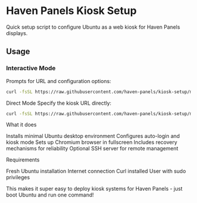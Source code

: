 # Haven Panels Kiosk Setup

Quick setup script to configure Ubuntu as a web kiosk for Haven Panels displays.

## Usage

### Interactive Mode
Prompts for URL and configuration options:
```bash
curl -fsSL https://raw.githubusercontent.com/haven-panels/kiosk-setup/main/setup-kiosk.sh | bash
```

Direct Mode
Specify the kiosk URL directly:

```bash
curl -fsSL https://raw.githubusercontent.com/haven-panels/kiosk-setup/main/setup-kiosk.sh | bash -s -- "https://havenpanels.com"
```

What it does

Installs minimal Ubuntu desktop environment
Configures auto-login and kiosk mode
Sets up Chromium browser in fullscreen
Includes recovery mechanisms for reliability
Optional SSH server for remote management

Requirements

Fresh Ubuntu installation
Internet connection
Curl installed
User with sudo privileges


This makes it super easy to deploy kiosk systems for Haven Panels - just boot Ubuntu and run one command!
